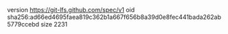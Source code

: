 version https://git-lfs.github.com/spec/v1
oid sha256:ad66ed4695faea819c362b1a667f656b8a39d0e8fec441bada262ab5779ccebd
size 2231
